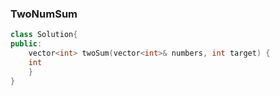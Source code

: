 ### TwoNumSum
```cpp
class Solution{
public:
    vector<int> twoSum(vector<int>& numbers, int target) {
	int 
    }
}
```
